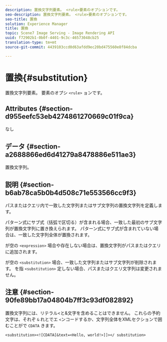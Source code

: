 ```yaml
---
description: 置換文字列要素。 <rule>要素のオプションです。
seo-description: 置換文字列要素。 <rule>要素のオプションです。
seo-title: 置換
solution: Experience Manager
title: 置換
topic: Scene7 Image Serving - Image Rendering API
uuid: f72902b1-0b0f-4401-9c3c-46573048cb25
translation-type: tm+mt
source-git-commit: 4439103ccd0d63afdd9ec20bd475560e8f84dcba

---
```



# 置換{#substitution}

置換文字列要素。 要素のオプシ `<rule>` ョンです。

## Attributes {#section-d955eefc53eb4274861270669c01f9ca}

なし

## データ {#section-a2688866ed6d41279a8478886e511ae3}

置換文字列。

## 説明 {#section-b6ab78ca5b0b4d508c71e553566cc9f3}

パスまたはクエリ内で一致した文字列またはサブ文字列の置換文字列を定義します。

パターン式にサブ式（括弧で区切る）が含まれる場合、一致した最初のサブ文字列が置換文字列に置き換えられます。 パターン式にサブ式が含まれていない場合は、一致した文字列全体が置換されます。

が空の `<expression>` 場合や存在しない場合は、置換文字列がパスまたはクエリに追加されます。

が空の `<substitution>` 場合、一致した文字列またはサブ文字列が削除されます。 を指 `<substitution>` 定しない場合、パスまたはクエリ文字列は変更されません。

## 注意 {#section-90fe89bb17a04804b7ff3c93df082892}

置換文字列には、リテラル&lt;と&amp;文字を含めることはできません。 これらの予約文字は、それぞ `&` れとでエ `<`ンコードするか、文字列全体をXMLセクションで囲むことがで `CDATA` きます。

`<substitution><![CDATA[&text=<Hello, world!>]]></ substitution>`
